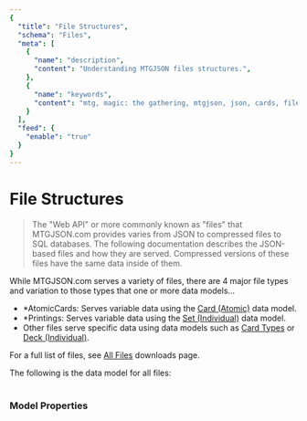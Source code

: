 ```yaml
---
{
  "title": "File Structures",
  "schema": "Files",
  "meta": [
    {
      "name": "description",
      "content": "Understanding MTGJSON files structures.",
    },
    {
      "name": "keywords",
      "content": "mtg, magic: the gathering, mtgjson, json, cards, file structures",
    }
  ],
  "feed": {
    "enable": "true"
  }
}
---
```


# File Structures

> The "Web API" or more commonly known as "files" that MTGJSON.com provides varies from JSON to compressed files to SQL databases. The following documentation describes the JSON-based files and how they are served. Compressed versions of these files have the same data inside of them.

While MTGJSON.com serves a variety of files, there are 4 major file types and variation to those types that one or more data models...  

- *AtomicCards: Serves variable data using the [Card (Atomic)](../data-models/card-atomic/) data model.
- *Printings: Serves variable data using the [Set (Individual)](../data-models/set-individual/) data model.
- Other files serve specific data using data models such as [Card Types](../data-models/card-types/) or [Deck (Individual)](../data-models/deck-individual/).

For a full list of files, see [All Files](../downloads/all-files/) downloads page.

The following is the data model for all files:
</br>
</br>

### Model Properties

<Documentation/>
